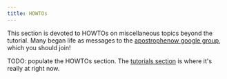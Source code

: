 ```yaml
---
title: HOWTOs
---
```


This section is devoted to HOWTOs on miscellaneous topics beyond the tutorial. Many began life as messages to the [apostrophenow google group](https://groups.google.com/forum/#!forum/apostrophenow), which you should join!

TODO: populate the HOWTOs section. The [tutorials section](../tutorials/index.html) is where it's really at right now.
